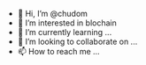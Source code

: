 - 👋 Hi, I’m @chudom
- 👀 I’m interested in blochain
- 🌱 I’m currently learning ...
- 💞️ I’m looking to collaborate on ...
- 📫 How to reach me ...

<!---
chudom/chudom is a ✨ special ✨ repository because its `README.md` (this file) appears on your GitHub profile.
You can click the Preview link to take a look at your changes.
--->
